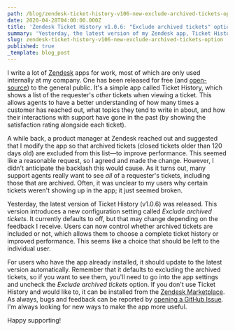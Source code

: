 ```yaml
---
path: /blog/zendesk-ticket-history-v106-new-exclude-archived-tickets-option
date: 2020-04-28T04:00:00.000Z
title: 'Zendesk Ticket History v1.0.6: "Exclude archived tickets" option'
summary: 'Yesterday, the latest version of my Zendesk app, Ticket History, was released.'
slug: zendesk-ticket-history-v106-new-exclude-archived-tickets-option
published: true
_template: blog_post
---
```





I write a lot of [Zendesk](https://www.zendesk.com/) apps for work, most of which are only used internally at my company. One has been released for free (and [open-source](https://github.com/vimeo/zendesk-ticket-history/)) to the general public. It's a simple app called Ticket History, which shows a list of the requester's _other_ tickets when viewing a ticket. This allows agents to have a better understanding of how many times a customer has reached out, what topics they tend to write in about, and how their interactions with support have gone in the past (by showing the satisfaction rating alongside each ticket).

A while back, a product manager at Zendesk reached out and suggested that I modify the app so that archived tickets (closed tickets older than 120 days old) are excluded from this list—to improve performance. This seemed like a reasonable request, so I agreed and made the change. However, I didn't anticipate the backlash this would cause. As it turns out, many support agents really want to see _all_ of a requester's tickets, including those that are archived. Often, it was unclear to my users why certain tickets weren't showing up in the app; it just seemed broken.

Yesterday, the latest version of Ticket History (v1.0.6) was released. This version introduces a new configuration setting called _Exclude archived tickets_. It currently defaults to off, but that may change depending on the feedback I receive. Users can now control whether archived tickets are included or not, which allows them to choose a complete ticket history or improved performance. This seems like a choice that should be left to the individual user.

For users who have the app already installed, it should update to the latest version automatically. Remember that it defaults to excluding the archived tickets, so if you want to see them, you'll need to go into the app settings and uncheck the _Exclude archived tickets_ option. If you don't use Ticket History and would like to, it can be installed from the [Zendesk Marketplace](https://www.zendesk.com/apps/support/ticket-history/). As always, bugs and feedback can be reported by [opening a GitHub Issue](https://github.com/vimeo/zendesk-ticket-history/issues). I'm always looking for new ways to make the app more useful.

Happy supporting!
